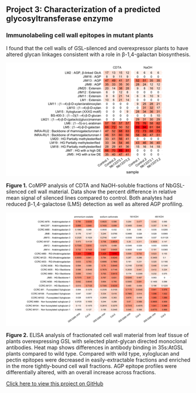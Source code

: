 ## Project 3: Characterization of a predicted glycosyltransferase enzyme
### Immunolabeling cell wall epitopes in mutant plants

I found that the cell walls of GSL-silenced and overexpressor plants to have altered glycan linkages consistent with a role in β-1,4-galactan biosynthesis.

<img src="images/Fig_Nb13373_CoMPP.png?raw=true"/>

**Figure 1.** CoMPP analysis of CDTA and NaOH-soluble fractions of NbGSL-silenced cell wall material. Data show the percent difference in relative mean signal of silenced lines compared to control. Both analytes had reduced β-1,4-galactose (LM5) detection as well as altered AGP profiling.

<img src="images/Fig_DUF23OE_ELISA.png?raw=true"/>

**Figure 2.** ELISA analysis of fractionated cell wall material from leaf tissue of plants overexpressing GSL with selected plant-glycan directed monoclonal antibodies. Heat map shows differences in antibody binding in 35s:AtGSL plants compared to wild type. Compared with wild type, xyloglucan and pectin epitopes were decreased in easily-extractable fractions and enriched in the more tightly-bound cell wall fractions. AGP epitope profiles were differentially altered, with an overall increase across fractions.

<a href="https://github.com/devonbirdseye/DUF23/blob/master/DUF23.Rmd" target="_blank">Click here to view this project on GitHub</a>
